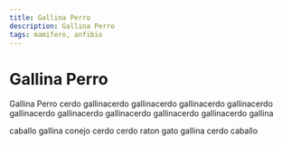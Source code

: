```yaml
---
title: Gallina Perro
description: Gallina Perro
tags: mamifero, anfibio
---
```


# Gallina Perro

Gallina Perro cerdo gallinacerdo gallinacerdo gallinacerdo gallinacerdo gallinacerdo gallinacerdo gallinacerdo gallinacerdo gallinacerdo gallina

caballo gallina conejo cerdo cerdo raton gato gallina cerdo caballo